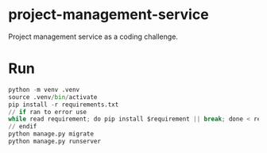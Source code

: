 # project-management-service
Project management service as a coding challenge.

# Run
```py
python -m venv .venv
source .venv/bin/activate
pip install -r requirements.txt
// if ran to error use
while read requirement; do pip install $requirement || break; done < requirements.txt
// endif
python manage.py migrate
python manage.py runserver
```